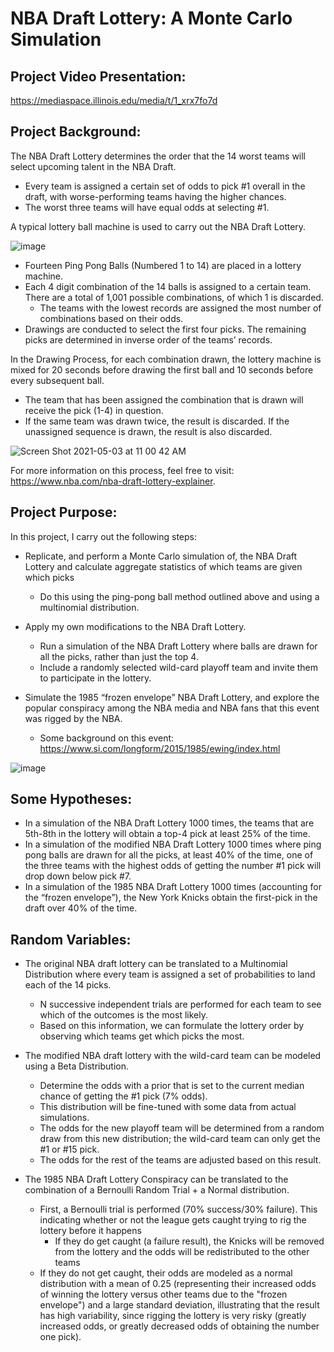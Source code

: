 # NBA Draft Lottery: A Monte Carlo Simulation

## Project Video Presentation:

https://mediaspace.illinois.edu/media/t/1_xrx7fo7d

## Project Background:

The NBA Draft Lottery determines the order that the 14 worst teams will select upcoming talent in the NBA Draft. 

- Every team is assigned a certain set of odds to pick #1 overall in the draft, with worse-performing teams having the higher chances. 
- The worst three teams will have equal odds at selecting #1.

A typical lottery ball machine is used to carry out the NBA Draft Lottery. 

![image](https://user-images.githubusercontent.com/46533891/116900598-87018a00-abfe-11eb-9491-bbfd60310a51.png)

- Fourteen Ping Pong Balls (Numbered 1 to 14) are placed in a lottery machine.
- Each 4 digit combination of the 14 balls is assigned to a certain team. There are a total of 1,001 possible combinations, of which 1 is discarded. 
  - The teams with the lowest records are assigned the most number of combinations based on their odds. 
- Drawings are conducted to select the first four picks. The remaining picks are determined in inverse order of the teams’ records. 

In the Drawing Process, for each combination drawn, the lottery machine is mixed for 20 seconds before drawing the first ball and 10 seconds before every subsequent ball. 

- The team that has been assigned the combination that is drawn will receive the pick (1-4) in question.
- If the same team was drawn twice, the result is discarded. If the unassigned sequence is drawn, the result is also discarded.

![Screen Shot 2021-05-03 at 11 00 42 AM](https://user-images.githubusercontent.com/46533891/116900841-d47df700-abfe-11eb-8d4e-8b8e6a98cb38.png)

For more information on this process, feel free to visit: https://www.nba.com/nba-draft-lottery-explainer.

## Project Purpose:

In this project, I carry out the following steps:

- Replicate, and perform a Monte Carlo simulation of, the NBA Draft Lottery and calculate aggregate statistics of which teams are given which picks
  - Do this using the ping-pong ball method outlined above and using a multinomial distribution.

- Apply my own modifications to the NBA Draft Lottery.
  - Run a simulation of the NBA Draft Lottery where balls are drawn for all the picks, rather than just the top 4.
  - Include a randomly selected wild-card playoff team and invite them to participate in the lottery.

- Simulate the 1985 “frozen envelope” NBA Draft Lottery, and explore the popular conspiracy among the NBA media and NBA fans that this event was rigged by the NBA.
  - Some background on this event: https://www.si.com/longform/2015/1985/ewing/index.html

![image](https://user-images.githubusercontent.com/46533891/116901056-13ac4800-abff-11eb-9f8d-d5d9f4818d16.png)

## Some Hypotheses:

- In a simulation of the NBA Draft Lottery 1000 times, the teams that are 5th-8th in the lottery will obtain a top-4 pick at least 25% of the time.
- In a simulation of the modified NBA Draft Lottery 1000 times where ping pong balls are drawn for all the picks, at least 40% of the time, one of the three teams with the highest odds of getting the number #1 pick will drop down below pick #7. 
- In a simulation of the 1985 NBA Draft Lottery 1000 times (accounting for the “frozen envelope”), the New York Knicks obtain the first-pick in the draft over 40% of the time.

## Random Variables:

- The original NBA draft lottery can be translated to a Multinomial Distribution where every team is assigned a set of probabilities to land each of the 14 picks. 
  - N successive independent trials are performed for each team to see which of the outcomes is the most likely.
  - Based on this information, we can formulate the lottery order by observing which teams get which picks the most.

- The modified NBA draft lottery with the wild-card team can be modeled using a Beta Distribution.
  - Determine the odds with a prior that is set to the current median chance of getting the #1 pick (7% odds).
  - This distribution will be fine-tuned with some data from actual simulations.
  - The odds for the new playoff team will be determined from a random draw from this new distribution; the wild-card team can only get the #1 or #15 pick.
  - The odds for the rest of the teams are adjusted based on this result.

- The 1985 NBA Draft Lottery Conspiracy can be translated to the combination of a Bernoulli Random Trial + a Normal distribution.
  - First, a Bernoulli trial is performed (70% success/30% failure). This indicating whether or not the league gets caught trying to rig the lottery before it happens
    - If they do get caught (a failure result), the Knicks will be removed from the lottery and the odds will be redistributed to the other teams
  - If they do not get caught, their odds are modeled as a normal distribution with a mean of 0.25 (representing their increased odds of winning the lottery versus other teams due to the "frozen envelope") and a large standard deviation, illustrating that the result has high variability, since rigging the lottery is very risky (greatly increased odds, or greatly decreased odds of obtaining the number one pick).

